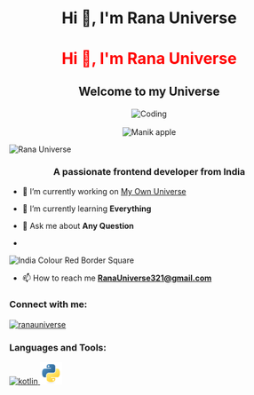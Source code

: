 <h1 align="center">Hi 👋, I'm Rana Universe</h1>
<h1 align="center" style="color: red;">Hi 👋, I'm Rana Universe</h1>

<h2 align = "center"> Welcome to my Universe </h2>
<p align="center">
<img align="center" alt="Coding" width="400" src="https://cdn.dribbble.com/users/1162077/screenshots/3848914/programmer.gif">
</p>
<p align="center">
<img align="center" alt="Manik apple" width = "200" src="https://te.legra.ph/file/42ee0fde7029b898d228c.jpg">
</p>
<img allign= "center" alt = "Rana Universe" src = "https://te.legra.ph/file/8b6874766e0396edaf2d4.png">
<h3 align="center">A passionate frontend developer from India</h3>

- 🔭 I’m currently working on [My Own Universe](https://t.me/RanaUniverse)

- 🌱 I’m currently learning **Everything**

- 💬 Ask me about **Any Question**
- 
![India Colour Red Border Square](https://github.com/RanaRana10/RanaRana10/assets/167146554/4e422536-3cc9-4ad6-89ac-3d8d775fa0ac)

- 📫 How to reach me **RanaUniverse321@gmail.com**

<h3 align="left">Connect with me:</h3>
<p align="left">
<a href="https://www.youtube.com/c/ranauniverse" target="blank"><img align="center" src="https://raw.githubusercontent.com/rahuldkjain/github-profile-readme-generator/master/src/images/icons/Social/youtube.svg" alt="ranauniverse" height="30" width="40" /  ></a>
</p>

<h3 align="left">Languages and Tools:</h3>
<p align="left"> <a href="https://kotlinlang.org" target="_blank" rel="noreferrer"> <img src="https://www.vectorlogo.zone/logos/kotlinlang/kotlinlang-icon.svg" alt="kotlin" width="40" height="40"/> </a> <a href="https://www.python.org" target="_blank" rel="noreferrer"> <img src="https://raw.githubusercontent.com/devicons/devicon/master/icons/python/python-original.svg" alt="python" width="40" height="40"/> </a> </p>
